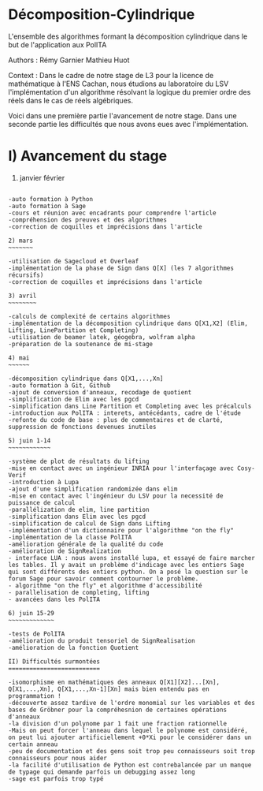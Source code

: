 # Décomposition-Cylindrique
L'ensemble des algorithmes formant la décomposition cylindrique dans le but de l'application aux PolITA

Authors : Rémy Garnier
          Mathieu Huot
          
Context : Dans le cadre de notre stage de L3 pour la licence de mathématique à l'ENS Cachan, nous étudions au                    laboratoire du LSV l'implémentation d'un algorithme résolvant la logique du premier ordre des réels dans le            cas de réels algébriques.

Voici dans une première partie l'avancement de notre stage.
Dans une seconde partie les difficultés que nous avons eues avec l'implémentation.

I) Avancement du stage
======================

1) janvier février
~~~~~~~~~~~~~~~~~~

-auto formation à Python
-auto formation à Sage
-cours et réunion avec encadrants pour comprendre l'article
-compréhension des preuves et des algorithmes
-correction de coquilles et imprécisions dans l'article

2) mars 
~~~~~~~

-utilisation de Sagecloud et Overleaf
-implémentation de la phase de Sign dans Q[X] (les 7 algorithmes récursifs)
-correction de coquilles et imprécisions dans l'article

3) avril
~~~~~~~~

-calculs de complexité de certains algorithmes
-implémentation de la décomposition cylindrique dans Q[X1,X2] (Elim, Lifting, LinePartition et Completing)
-utilisation de beamer latek, géogebra, wolfram alpha
-préparation de la soutenance de mi-stage

4) mai
~~~~~~

-décomposition cylindrique dans Q[X1,...,Xn]
-auto formation à Git, Github
-ajout de conversion d'anneaux, recodage de quotient
-simplification de Elim avec les pgcd
-simplification dans Line Partition et Completing avec les précalculs
-introduction aux PolITA : interets, antécédants, cadre de l'étude
-refonte du code de base : plus de commentaires et de clarté, suppression de fonctions devenues inutiles

5) juin 1-14
~~~~~~~~~~~~

-système de plot de résultats du lifting
-mise en contact avec un ingénieur INRIA pour l'interfaçage avec Cosy-Verif
-introduction à Lupa
-ajout d'une simplification randomizée dans elim
-mise en contact avec l'ingénieur du LSV pour la necessité de puissance de calcul
-parallélization de elim, line partition
-simplification dans Elim avec les pgcd
-simplification de calcul de Sign dans Lifting
-implémentation d'un dictionnaire pour l'algorithme "on the fly"
-implémentation de la classe PolITA
-amélioration générale de la qualité du code
-amélioration de SignRealization
- interface LUA : nous avons installé lupa, et essayé de faire marcher les tables. Il y avait un problème d'indicage avec les entiers Sage qui sont différents des entiers python. On a posé la question sur le forum Sage pour savoir comment contourner le problème.
- algorithme "on the fly" et algorithme d'accessibilité
- parallelisation de completing, lifting
- avancées dans les PolITA

6) juin 15-29
~~~~~~~~~~~~~

-tests de PolITA
-amélioration du produit tensoriel de SignRealisation
-amélioration de la fonction Quotient 

II) Difficultés surmontées
==========================

-isomorphisme en mathématiques des anneaux Q[X1][X2]...[Xn], Q[X1,...,Xn], Q[X1,...,Xn-1][Xn] mais bien entendu pas en programmation !
-découverte assez tardive de l'ordre monomial sur les variables et des bases de Gröbner pour la compréhesnion de certaines opérations d'anneaux
-la division d'un polynome par 1 fait une fraction rationnelle 
-Mais on peut forcer l'anneau dans lequel le polynome est considéré, on peut lui ajouter artificiellement +0*Xi pour le considérer dans un certain anneau
-peu de documentation et des gens soit trop peu connaisseurs soit trop connaisseurs pour nous aider
-la facilité d'utilisation de Python est contrebalancée par un manque de typage qui demande parfois un debugging assez long
-sage est parfois trop typé
 
